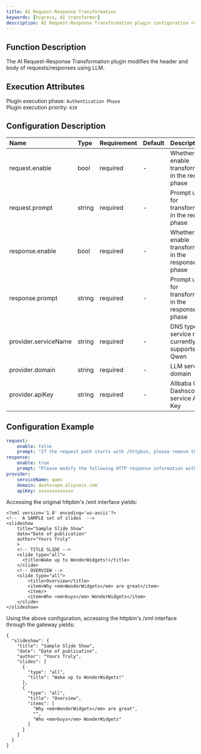 ```yaml
---
title: AI Request-Response Transformation
keywords: [higress, AI transformer]
description: AI Request-Response Transformation plugin configuration reference
---
```

## Function Description
The AI Request-Response Transformation plugin modifies the header and body of requests/responses using LLM.

## Execution Attributes
Plugin execution phase: `Authentication Phase`  
Plugin execution priority: `410`  

## Configuration Description
| Name | Type | Requirement | Default | Description |
| :- | :-  | :-  | :- | :- |
| request.enable | bool | required | - | Whether to enable transformation in the request phase |
| request.prompt | string | required | - | Prompt used for transformation in the request phase |
| response.enable | bool | required | - | Whether to enable transformation in the response phase |
| response.prompt | string | required | - | Prompt used for transformation in the response phase |
| provider.serviceName | string | required | - | DNS type service name, currently only supports Qwen |
| provider.domain | string | required | - | LLM service domain |
| provider.apiKey | string | required | - | Alibaba Cloud Dashscope service API Key |

## Configuration Example
```yaml
request:
    enable: false
    prompt: "If the request path starts with /httpbin, please remove the /httpbin prefix and do not change anything else."
response:
    enable: true
    prompt: "Please modify the following HTTP response information with the requirements: 1. change content-type to application/json; 2. convert body from xml to json; 3. remove content-length."
provider:
    serviceName: qwen
    domain: dashscope.aliyuncs.com
    apiKey: xxxxxxxxxxxxx
```

Accessing the original httpbin's /xml interface yields:
```
<?xml version='1.0' encoding='us-ascii'?>
<!--  A SAMPLE set of slides  -->
<slideshow
    title="Sample Slide Show"
    date="Date of publication"
    author="Yours Truly"
    >
    <!-- TITLE SLIDE -->
    <slide type="all">
      <title>Wake up to WonderWidgets!</title>
    </slide>
    <!-- OVERVIEW -->
    <slide type="all">
        <title>Overview</title>
        <item>Why <em>WonderWidgets</em> are great</item>
        <item/>
        <item>Who <em>buys</em> WonderWidgets</item>
    </slide>
</slideshow>
```

Using the above configuration, accessing the httpbin's /xml interface through the gateway yields:
```
{
  "slideshow": {
    "title": "Sample Slide Show",
    "date": "Date of publication",
    "author": "Yours Truly",
    "slides": [
      {
        "type": "all",
        "title": "Wake up to WonderWidgets!"
      },
      {
        "type": "all",
        "title": "Overview",
        "items": [
          "Why <em>WonderWidgets</em> are great",
          "",
          "Who <em>buys</em> WonderWidgets"
        ]
      }
    ]
  }
}
```
